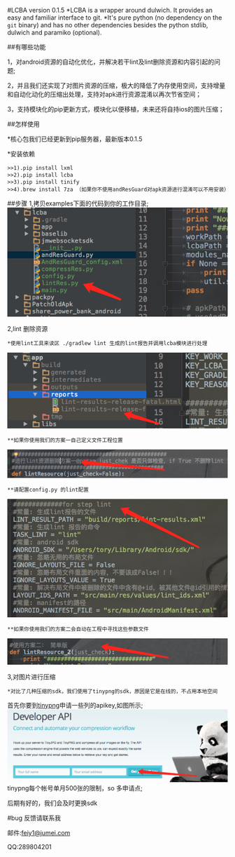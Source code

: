 #LCBA version 0.1.5
*LCBA is a wrapper around dulwich. It provides an easy and familiar interface to git.
*It's pure python (no dependency on the ``git`` binary) and has no other dependencies besides
    the python stdlib, dulwich and paramiko (optional).

##有哪些功能

1，对android资源的自动化优化，并解决若干lint及lint删除资源和内容引起的问题;

2，并且我们还实现了对图片资源的压缩，极大的降低了内存使用空间，支持增量和自动化动化的压缩出处理，支持对apk进行资源混淆以再次节省空间；

3，支持模块化的pip更新方式，模块化以便移植，未来还将自持ios的图片压缩；

##怎样使用

*核心包我们已经更新到pip服务器，最新版本0.1.5

*安装依赖

    >>1).pip install lxml 
    >>2).pip install lcba
    >>3).pip install tinify
    >>4).brew install 7za （如果你不使用andResGuard对apk资源进行混淆可以不用安装）

##步骤
1,拷贝examples下面的代码到你的工作目录;
![copy_lcba](readme_pic/copy_lcba.png)

2,lint 删除资源

    *使用lint工具来读区 ./gradlew lint 生成的lint报告并调用lcba模块进行处理
![lint_report](readme_pic/lint_report.png)

    **如果你使用我们的方案一自己定义文件工程位置
![lint_1](readme_pic/lint_1.png)

    **请配置config.py 的lint配置
![lint_config](readme_pic/lint_config.png)

    **如果你使用我们的方案二会自动在工程中寻找这些参数文件
![lint_2](readme_pic/lint_2.png)


3,对图片进行压缩

    *对比了几种压缩的sdk，我们使用了tinypng的sdk，原因是它是在线的，不占用本地空间
首先你要到[tinypng](https://tinypng.com/developers)申请一些列的apikey,如图所示;
![tinypng_apikey_get](readme_pic/tinypng_apikey_get.png)
tinypng每个帐号单月500张的限制，so 多申请点;

后期有好的，我们会及时更换sdk

#bug 反馈请联系我

邮件:feiy1@jumei.com

QQ:289804201